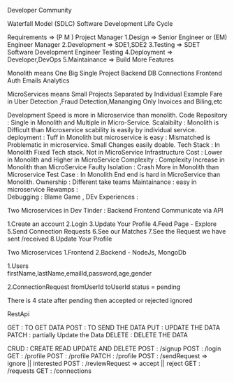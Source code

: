 <!-- Dev Tinder App -->

Developer Community

Waterfall Model (SDLC) Software Development Life Cycle

Requirements => (P M ) Project Manager
1.Design => Senior Engineer or (EM) Engineer Manager
2.Development => SDE1,SDE2
3.Testing => SDET Software Development Engineer Testing
4.Deployment => Developer,DevOps
5.Maintainance => Build More Features

<!-- Monolith vs Microservices -->

Monolith means One Big Single Project
Backend
DB Connections
Frontend
Auth
Emails
Analytics

MicroServices means Small Projects Separated by Individual
Example Fare in Uber Detection ,Fraud Detection,Mananging Only Invoices and Biling,etc

Development Speed is more in Microservice than monolith.
Code Repository : Single in Monolith and Multiple in Micro-Service.
Scalaibilty : Monolith is Difficult than Microservice scability is easily by individual service.
deployment : Tuff in Monolith but microservice is easy : Mismatched is Problematic in microservice. Small Changes easily doable.
Tech Stack : In Monolith Fixed Tech stack. Not in MicroService
Infrastructure Cost : Lower in Monolith and Higher in MicroService
Complexity : Complexity Increase in Monolith than MicroService
Faulty Isolation : Crash More in Monolith than Microservice
Test Case : In Monolith End end is hard in MicroService than Monolith.
Ownership : Different take teams
Maintainance : easy in microservice
Rewamps :  
Debugging : Blame Game ,
DEv Experiences :

Two Microservices in Dev Tinder :
Backend
Frontend
Communicate via API

<!-- Gathering the Information /Requirements -->

1.Create an account
2.Login
3.Update Your Profile
4.Feed Page - Explore
5.Send Connection Requests
6.See our Matches
7.See the Request we have sent /received
8.Update Your Profile

<!-- Tech Planing -->

Two Microservices
1.Frontend
2.Backend - NodeJs, MongoDb

<!-- LLD : Low Level Design  -->

<!-- Collections in Databases  -->

1.Users  
firstName,lastName,emailId,password,age,gender

2.ConnectionRequest
fromUserId
toUserId
status = pending

There is 4 state
after pending then accepted or rejected
ignored

<!-- Api Design  -->

RestApi

GET : TO GET DATA
POST : TO SEND THE DATA
PUT : UPDATE THE DATA
PATCH : partially Update the Data
DELETE : DELETE THE DATA

<!-- Api we need -->

CRUD : CREATE READ UPDATE AND DELETE
POST : /signup
POST : /login
GET : /profile
POST : /profile
PATCH : /profile
POST : /sendRequest => ignore || interested
POST : /reviewRequest => accept || reject
GET : /requests
GET : /connections
